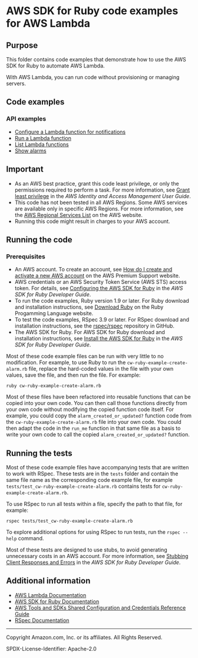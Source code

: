 # AWS SDK for Ruby code examples for AWS Lambda

## Purpose
This folder contains code examples that demonstrate how to use the AWS SDK for Ruby to automate AWS Lambda.

With AWS Lambda, you can run code without provisioning or managing servers.

## Code examples

### API examples
- [Configure a Lambda function for notifications](./aws-ruby-sdk-lambda-example-configure-function-for-notification.rb)
- [Run a Lambda function](./aws-ruby-sdk-lambda-example-create-function.rb)
- [List Lambda functions](./aws-ruby-sdk-lambda-example-run-function.rb)
- [Show alarms](./aws-ruby-sdk-lambda-example-show-functions.rb)

## Important

- As an AWS best practice, grant this code least privilege, or only the 
  permissions required to perform a task. For more information, see 
  [Grant least privilege](https://docs.aws.amazon.com/IAM/latest/UserGuide/best-practices.html#grant-least-privilege) 
  in the *AWS Identity and Access Management User Guide*.
- This code has not been tested in all AWS Regions. Some AWS services are 
  available only in specific AWS Regions. For more information, see the 
  [AWS Regional Services List](https://aws.amazon.com/about-aws/global-infrastructure/regional-product-services/)
  on the AWS website.
- Running this code might result in charges to your AWS account.

## Running the code

### Prerequisites
 
 - An AWS account. To create an account, see [How do I create and activate a new AWS account](https://aws.amazon.com/premiumsupport/knowledge-center/create-and-activate-aws-account/) on the AWS Premium Support website.
 - AWS credentials or an AWS Security Token Service (AWS STS) access token. For details, see 
   [Configuring the AWS SDK for Ruby](https://docs.aws.amazon.com/sdk-for-ruby/v3/developer-guide/setup-config.html) in the 
   *AWS SDK for Ruby Developer Guide*.
 - To run the code examples, Ruby version 1.9 or later. For Ruby download and installation instructions, see 
   [Download Ruby](https://www.ruby-lang.org/en/downloads/) on the Ruby Progamming Language website.
 - To test the code examples, RSpec 3.9 or later. For RSpec download and installation instructions, see the [rspec/rspec](https://github.com/rspec/rspec) repository in GitHub.
 - The AWS SDK for Ruby. For AWS SDK for Ruby download and installation instructions, see 
   [Install the AWS SDK for Ruby](https://docs.aws.amazon.com/sdk-for-ruby/v3/developer-guide/setup-install.html) in the 
   *AWS SDK for Ruby Developer Guide*.

Most of these code example files can be run with very little to no modification. For example, to use Ruby to run the `cw-ruby-example-create-alarm.rb` file, replace the hard-coded values in the file with your own values, save the file, and then run the file. For example:

```
ruby cw-ruby-example-create-alarm.rb
```

Most of these files have been refactored into reusable functions that can be copied into your own code. You can then call those functions directly from your own code without modifying the copied function code itself. For example, you could copy the `alarm_created_or_updated?` function code from the `cw-ruby-example-create-alarm.rb` file into your own code. You could then adapt the code in the `run_me` function in that same file as a basis to write your own code to call the copied `alarm_created_or_updated?` function.

## Running the tests

Most of these code example files have accompanying tests that are written to work with RSpec. These tests are in the `tests` folder and contain the same file name as the corresponding code example file, for example `tests/test_cw-ruby-example-create-alarm.rb` contains tests for `cw-ruby-example-create-alarm.rb`.

To use RSpec to run all tests within a file, specify the path to that file, for example:

```
rspec tests/test_cw-ruby-example-create-alarm.rb
```

To explore additional options for using RSpec to run tests, run the `rspec --help` command. 

Most of these tests are designed to use stubs, to avoid generating unnecessary costs in an AWS account. For more information, see [Stubbing Client Responses and Errors](https://docs.aws.amazon.com/sdk-for-ruby/v3/developer-guide/stubbing.html) in the *AWS SDK for Ruby Developer Guide*.


## Additional information

- [AWS Lambda Documentation](https://docs.aws.amazon.com/lambda/)
- [AWS SDK for Ruby Documentation](https://docs.aws.amazon.com/sdk-for-ruby)
- [AWS Tools and SDKs Shared Configuration and Credentials Reference Guide](https://docs.aws.amazon.com/credref/latest/refdocs)
- [RSpec Documentation](https://rspec.info/documentation)

---
Copyright Amazon.com, Inc. or its affiliates. All Rights Reserved.

SPDX-License-Identifier: Apache-2.0
